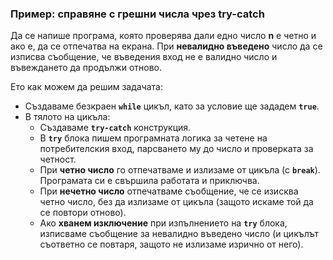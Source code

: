 ### Пример: справяне с грешни числа чрез try-catch

Да се напише програма, която проверява дали едно число **n** е четно и ако е, да се отпечатва на екрана. При **невалидно въведено** число да се изписва съобщение, че въведения вход не е валидно число и въвеждането да продължи отново.

Ето как можем да решим задачата:

* Създаваме безкраен **`while`** цикъл, като за условие ще зададем **`true`**.
* В тялото на цикъла:
	* Създаваме **`try-catch`** конструкция.
	* В **`try`** блока пишем програмната логика за четене на потребителския вход, парсването му до число и проверката за четност.
	* При **четно число** го отпечатваме и излизаме от цикъла (с **`break`**). Програмата си е свършила работата и приключва.
	* При **нечетно число** отпечатваме съобщение, че се изисква четно число, без да излизаме от цикъла (защото искаме той да се повтори отново).
	* Ако **хванем изключение** при изпълнението на **`try`** блока, изписваме съобщение за невалидно въведено число (и цикълът съответно се повтаря, защото не излизаме изрично от него).